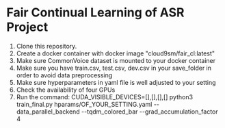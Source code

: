 # Fair Continual Learning of ASR Project

1. Clone this repository.
2. Create a docker container with docker image "cloud9sm/fair_cl:latest"
3. Make sure CommonVoice dataset is mounted to your docker container
4. Make sure you have train.csv, test.csv, dev.csv in your save_folder in order to avoid data preprocessing
5. Make sure hyperparameters in yaml file is well adjusted to your setting
6. Check the availability of four GPUs
7. Run the command: CUDA_VISIBLE_DEVICES=[],[],[],[] python3 train_final.py hparams/OF_YOUR_SETTING.yaml --data_parallel_backend --tqdm_colored_bar --grad_accumulation_factor 4
   
